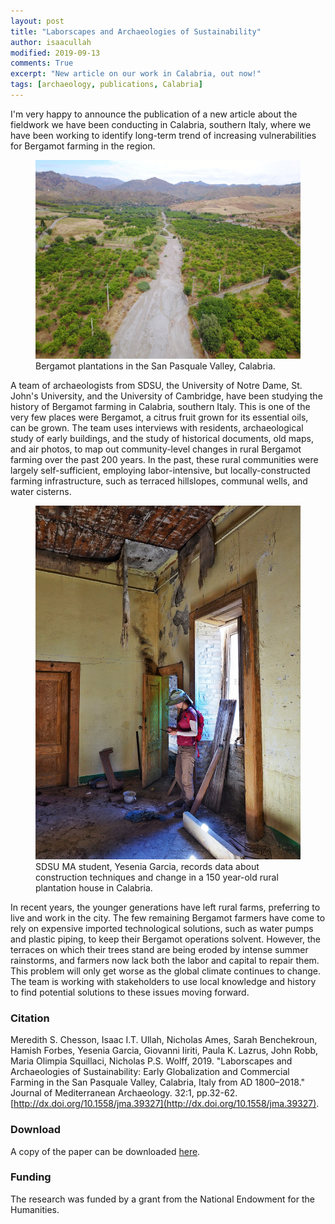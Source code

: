 ```yaml
---
layout: post
title: "Laborscapes and Archaeologies of Sustainability"
author: isaacullah
modified: 2019-09-13
comments: True
excerpt: "New article on our work in Calabria, out now!"
tags: [archaeology, publications, Calabria]
---
```



I'm very happy to announce the publication of a new article about the fieldwork we have been conducting in Calabria, southern Italy, where we have been working to identify long-term trend of increasing vulnerabilities for Bergamot farming in the region.

<figure>
	<a href="/images/BMAP-PR2.jpg"><img src="/images/BMAP-PR2.jpg" alt="Bergamot plantations in the San Pasquale Valley, Calabria."></a>
	<figcaption>Bergamot plantations in the San Pasquale Valley, Calabria.</figcaption>
</figure>

A team of archaeologists from SDSU, the University of Notre Dame, St. John's University, and the University of Cambridge, have been studying the history of Bergamot farming in Calabria, southern Italy. This is one of the very few places were Bergamot, a citrus fruit grown for its essential oils, can be grown. The team uses interviews with residents, archaeological study of early buildings, and the study of historical documents, old maps, and air photos, to map out community-level changes in rural Bergamot farming over the past 200 years. In the past, these rural communities were largely self-sufficient, employing labor-intensive, but locally-constructed farming infrastructure, such as terraced hillslopes, communal wells, and water cisterns. 

<figure>
	<a href="/images/BMAP-PR1.jpg"><img src="/images/BMAP-PR1.jpg" alt="A team member records data about construction techniques and change in a 150 year-old rural plantation house in Calabria."></a><figcaption>SDSU MA student, Yesenia Garcia, records data about construction techniques and change in a 150 year-old rural plantation house in Calabria.</figcaption>
</figure>

In recent years, the younger generations have left rural farms, preferring to live and work in the city. The few remaining Bergamot farmers have come to rely on expensive imported technological solutions, such as water pumps and plastic piping, to keep their Bergamot operations solvent. However, the terraces on which their trees stand are being eroded by intense summer rainstorms, and farmers now lack both the labor and capital to repair them. This problem will only get worse as the global climate continues to change. The team is working with stakeholders to use local knowledge and history to find potential solutions to these issues moving forward.


### Citation
	
Meredith S. Chesson, Isaac I.T. Ullah, Nicholas Ames, Sarah Benchekroun, Hamish Forbes, Yesenia Garcia, Giovanni Iiriti, Paula K. Lazrus, John Robb, Maria Olimpia Squillaci, Nicholas P.S. Wolff, 2019. "Laborscapes and Archaeologies of Sustainability: Early Globalization and Commercial Farming in the San Pasquale Valley, Calabria, Italy from AD 1800–2018." Journal of Mediterranean Archaeology. 32:1, pp.32-62. [http://dx.doi.org/10.1558/jma.39327](http://dx.doi.org/10.1558/jma.39327).

### Download

A copy of the paper can be downloaded [here](https://www.academia.edu/39838401/Laborscapes_and_Archaeologies_of_Sustainability_Early_Globalization_and_Commercial_Farming_in_the_San_Pasquale_Valley_Calabria_Italy_from_ad_1800-2018).
	

### Funding

The research was funded by a grant from the National Endowment for the Humanities.
